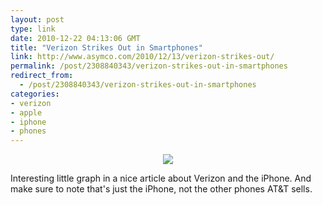 ```yaml
---
layout: post
type: link
date: 2010-12-22 04:13:06 GMT
title: "Verizon Strikes Out in Smartphones"
link: http://www.asymco.com/2010/12/13/verizon-strikes-out/
permalink: /post/2308840343/verizon-strikes-out-in-smartphones
redirect_from: 
  - /post/2308840343/verizon-strikes-out-in-smartphones
categories:
- verizon
- apple
- iphone
- phones
---
```

<div style="text-align:center; margin-bottom: 10px;"><img src="http://www.asymco.com/wp-content/uploads/2010/12/Screen-shot-2010-12-13-at-12-13-12.37.25-PM-440x280.png"/></div>

Interesting little graph in a nice article about Verizon and the iPhone. And make sure to note that's just the iPhone, not the other phones AT&T sells.